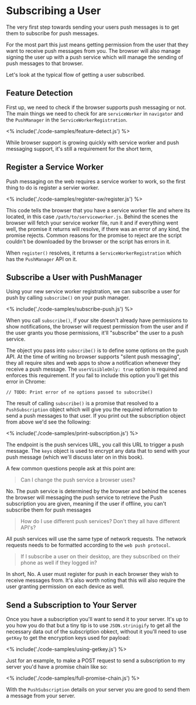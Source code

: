 ---
---
# Subscribing a User

The very first step towards sending your users push messages is to get them
to subscribe for push messages.

For the most part this just means getting permission from the user that they
want to receive push messages from you. The browser will also manage signing
the user up with a push service which will manage the sending of push messages
to that browser.

Let's look at the typical flow of getting a user subscribed.

## Feature Detection

First up, we need to check if the browser supports push messaging or not. The
main things we need to check for are `serviceWorker` in `navigator` and the
`PushManager` in the `ServiceWorkerRegistration`.

<% include('./code-samples/feature-detect.js') %>

While browser support is growing quickly with service worker and
push messaging support, it's still a requirement for the short term,

## Register a Service Worker

Push messaging on the web requires a service worker to work, so the first
thing to do is register a servier worker.

<% include('./code-samples/register-sw/register.js') %>

This code tells the browser that you have a service worker file and where
its located, in this case `/path/to/serviceworker.js`. Behind the scenes
the browser will fetch your service worker file, run it and if everything
went well, the promise it returns will resolve, if there was an error of
any kind, the promise rejects. Common reasons for the promise to reject are
the script couldn't be downloaded by the browser or the script has errors in it.

When `register()` resolves, it returns a `ServiceWorkerRegistration` which
has the `PushManager` API on it.

## Subscribe a User with PushManager

Using your new service worker registration, we can subscribe a user
for push by calling `subscribe()` on your push manager.

<% include('./code-samples/subscribe-push.js') %>

When you call `subscribe()`, if your site doesn't already have permissions
to show notifications, the browser will request permission from the user
and if the user grants you those permissions, it'll "subscribe" the user to
a push service.

The object you pass into `subscribe()` is to define some options on the push API.
At the time of writing no browser supports "silent push messaging", they
all require sites and web apps to show a notification whenever they receive
a push message. The `userVisibleOnly: true` option is required and enforces
this requirement. If you  fail to include this option you'll get this error
in Chrome:

    // TODO: Print error of no options passed to subscribe()

The result of calling `subscribe()` is a promise that resolved to a
`PushSubscription` object which will give you the required information to
send a push messages to that user. If you print
out the subscription object from above we'd see the following:

<% include('./code-samples/print-subscription.js') %>

The endpoint is the push services URL, you call this URL to trigger a push
message. The `keys` object is used to encrypt any data that to send with
your push message (which we'll discuss later on in this book).

A few common questions people ask at this point are:

> Can I change the push service a browser uses?

No. The push service is determined by the browser and behind the scenes the
browser will messaging the push service to retrieve the Push subscription
you are given, meaning if the user if offline, you can't subscribe them
for push messages

> How do I use different push services? Don't they all have different API's?

All push services will use the same type of network requests. The network
requests needs to be formatted according to the `web push protocol`.

> If I subscribe a user on their desktop, are they subscribed on their phone
as well if they logged in?

In short, No. A user must register for push in each browser they wish to
receive messages from. It's also worth noting that this will also require
the user granting permission on each device as well.

## Send a Subscription to Your Server

Once you have a subscription you'll want to send it to your server. It's up
to you how you do that but a tiny tip is to use
`JSON.strinigify` to get all the necessary data out of the subscription obkect,
without it you'll need to use `getKey` to get the encryption keys used for
payload:

<% include('./code-samples/using-getkey.js') %>

Just for an example, to make a POST request to send a subscription to my
server you'd have a promise chain like so:

<% include('./code-samples/full-promise-chain.js') %>

With the `PushSubscription` details on your server you are good to send them
a message from your server.
